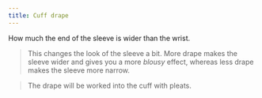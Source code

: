 ```yaml
---
title: Cuff drape
---
```



How much the end of the sleeve is wider than the wrist.

> This changes the look of the sleeve a bit. 
> More drape makes the sleeve wider and gives you a more *blousy* effect, whereas less drape makes the sleeve more narrow.

> The drape will be worked into the cuff with pleats.
